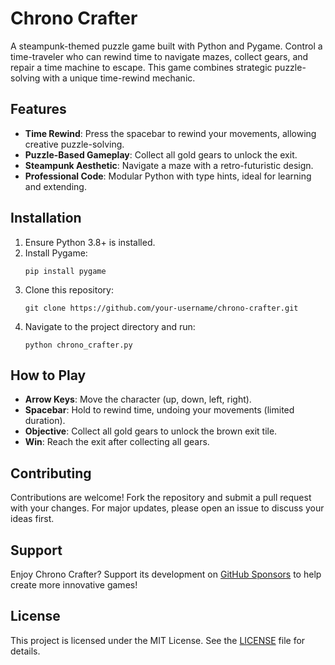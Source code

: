 # Chrono Crafter

A steampunk-themed puzzle game built with Python and Pygame. Control a time-traveler who can rewind time to navigate mazes, collect gears, and repair a time machine to escape. This game combines strategic puzzle-solving with a unique time-rewind mechanic.

## Features
- **Time Rewind**: Press the spacebar to rewind your movements, allowing creative puzzle-solving.
- **Puzzle-Based Gameplay**: Collect all gold gears to unlock the exit.
- **Steampunk Aesthetic**: Navigate a maze with a retro-futuristic design.
- **Professional Code**: Modular Python with type hints, ideal for learning and extending.

## Installation
1. Ensure Python 3.8+ is installed.
2. Install Pygame:
   ```
   pip install pygame
   ```
3. Clone this repository:
   ```
   git clone https://github.com/your-username/chrono-crafter.git
   ```
4. Navigate to the project directory and run:
   ```
   python chrono_crafter.py
   ```

## How to Play
- **Arrow Keys**: Move the character (up, down, left, right).
- **Spacebar**: Hold to rewind time, undoing your movements (limited duration).
- **Objective**: Collect all gold gears to unlock the brown exit tile.
- **Win**: Reach the exit after collecting all gears.

## Contributing
Contributions are welcome! Fork the repository and submit a pull request with your changes. For major updates, please open an issue to discuss your ideas first.

## Support
Enjoy Chrono Crafter? Support its development on [GitHub Sponsors](https://github.com/sponsors/vinesscuakenn) to help create more innovative games!

## License
This project is licensed under the MIT License. See the [LICENSE](LICENSE) file for details.
